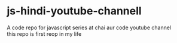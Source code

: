 # js-hindi-youtube-channell
A code repo for javascript series at chai aur code youtube channel
<br>
this repo is first reop in my life
